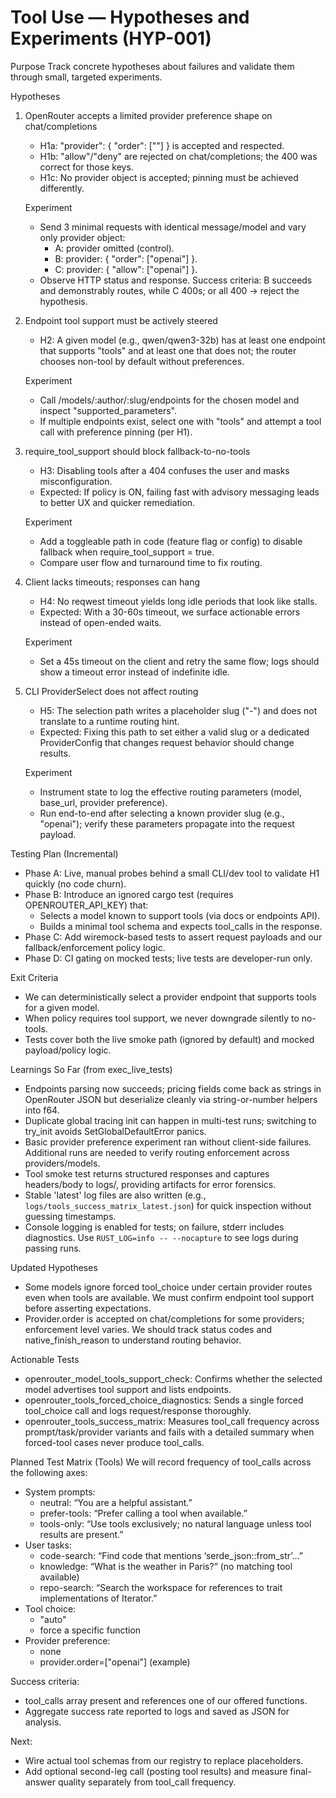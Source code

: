 # Tool Use — Hypotheses and Experiments (HYP-001)

Purpose
Track concrete hypotheses about failures and validate them through small, targeted experiments.

Hypotheses
1) OpenRouter accepts a limited provider preference shape on chat/completions
   - H1a: "provider": { "order": ["<slug>"] } is accepted and respected.
   - H1b: "allow"/"deny" are rejected on chat/completions; the 400 was correct for those keys.
   - H1c: No provider object is accepted; pinning must be achieved differently.

   Experiment
   - Send 3 minimal requests with identical message/model and vary only provider object:
     - A: provider omitted (control).
     - B: provider: { "order": ["openai"] }.
     - C: provider: { "allow": ["openai"] }.
   - Observe HTTP status and response. Success criteria: B succeeds and demonstrably routes, while C 400s; or all 400 → reject the hypothesis.

2) Endpoint tool support must be actively steered
   - H2: A given model (e.g., qwen/qwen3-32b) has at least one endpoint that supports "tools" and at least one that does not; the router chooses non-tool by default without preferences.

   Experiment
   - Call /models/:author/:slug/endpoints for the chosen model and inspect "supported_parameters".
   - If multiple endpoints exist, select one with "tools" and attempt a tool call with preference pinning (per H1).

3) require_tool_support should block fallback-to-no-tools
   - H3: Disabling tools after a 404 confuses the user and masks misconfiguration.
   - Expected: If policy is ON, failing fast with advisory messaging leads to better UX and quicker remediation.

   Experiment
   - Add a toggleable path in code (feature flag or config) to disable fallback when require_tool_support = true.
   - Compare user flow and turnaround time to fix routing.

4) Client lacks timeouts; responses can hang
   - H4: No reqwest timeout yields long idle periods that look like stalls.
   - Expected: With a 30-60s timeout, we surface actionable errors instead of open-ended waits.

   Experiment
   - Set a 45s timeout on the client and retry the same flow; logs should show a timeout error instead of indefinite idle.

5) CLI ProviderSelect does not affect routing
   - H5: The selection path writes a placeholder slug ("-") and does not translate to a runtime routing hint.
   - Expected: Fixing this path to set either a valid slug or a dedicated ProviderConfig that changes request behavior should change results.

   Experiment
   - Instrument state to log the effective routing parameters (model, base_url, provider preference).
   - Run end-to-end after selecting a known provider slug (e.g., "openai"); verify these parameters propagate into the request payload.

Testing Plan (Incremental)
- Phase A: Live, manual probes behind a small CLI/dev tool to validate H1 quickly (no code churn).
- Phase B: Introduce an ignored cargo test (requires OPENROUTER_API_KEY) that:
  - Selects a model known to support tools (via docs or endpoints API).
  - Builds a minimal tool schema and expects tool_calls in the response.
- Phase C: Add wiremock-based tests to assert request payloads and our fallback/enforcement policy logic.
- Phase D: CI gating on mocked tests; live tests are developer-run only.

Exit Criteria
- We can deterministically select a provider endpoint that supports tools for a given model.
- When policy requires tool support, we never downgrade silently to no-tools.
- Tests cover both the live smoke path (ignored by default) and mocked payload/policy logic.

Learnings So Far (from exec_live_tests)
- Endpoints parsing now succeeds; pricing fields come back as strings in OpenRouter JSON but deserialize cleanly via string-or-number helpers into f64.
- Duplicate global tracing init can happen in multi-test runs; switching to try_init avoids SetGlobalDefaultError panics.
- Basic provider preference experiment ran without client-side failures. Additional runs are needed to verify routing enforcement across providers/models.
- Tool smoke test returns structured responses and captures headers/body to logs/, providing artifacts for error forensics.
- Stable 'latest' log files are also written (e.g., `logs/tools_success_matrix_latest.json`) for quick inspection without guessing timestamps.
- Console logging is enabled for tests; on failure, stderr includes diagnostics. Use `RUST_LOG=info -- --nocapture` to see logs during passing runs.

Updated Hypotheses
- Some models ignore forced tool_choice under certain provider routes even when tools are available. We must confirm endpoint tool support before asserting expectations.
- Provider.order is accepted on chat/completions for some providers; enforcement level varies. We should track status codes and native_finish_reason to understand routing behavior.

Actionable Tests
- openrouter_model_tools_support_check: Confirms whether the selected model advertises tool support and lists endpoints.
- openrouter_tools_forced_choice_diagnostics: Sends a single forced tool_choice call and logs request/response thoroughly.
- openrouter_tools_success_matrix: Measures tool_call frequency across prompt/task/provider variants and fails with a detailed summary when forced-tool cases never produce tool_calls.

Planned Test Matrix (Tools)
We will record frequency of tool_calls across the following axes:
- System prompts:
  - neutral: “You are a helpful assistant.”
  - prefer-tools: “Prefer calling a tool when available.”
  - tools-only: “Use tools exclusively; no natural language unless tool results are present.”
- User tasks:
  - code-search: “Find code that mentions ‘serde_json::from_str’...”
  - knowledge: “What is the weather in Paris?” (no matching tool available)
  - repo-search: “Search the workspace for references to trait implementations of Iterator.”
- Tool choice:
  - "auto"
  - force a specific function
- Provider preference:
  - none
  - provider.order=["openai"] (example)

Success criteria:
- tool_calls array present and references one of our offered functions.
- Aggregate success rate reported to logs and saved as JSON for analysis.

Next:
- Wire actual tool schemas from our registry to replace placeholders.
- Add optional second-leg call (posting tool results) and measure final-answer quality separately from tool_call frequency.
